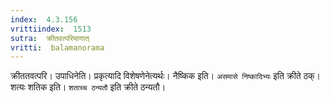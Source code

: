 ```yaml
---
index:  4.3.156
vrittiindex:  1513
sutra:  क्रीतवत्परिमाणात्
vritti:  balamanorama 
---
```


क्रीततवत्परि। उपाधिनेति। प्रकृत्यादि विशेषणेनेत्यर्थः। नैष्किक इति। `असमासे निष्कादिभ्यः` इति क्रीते ठक्। शत्यः शतिक इति। `शताच्च ठन्यतौ` इति क्रीते ठन्यतौ।

